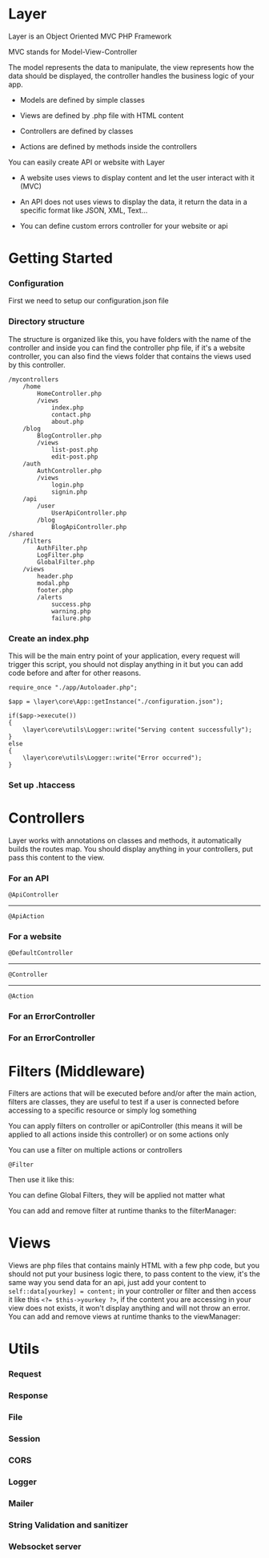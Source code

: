 # Layer

Layer is an Object Oriented MVC PHP Framework

MVC stands for Model-View-Controller

The model represents the data to manipulate, the view represents how the data should be displayed, the controller handles the business logic of your app.

-   Models are defined by simple classes

-   Views are defined by .php file with HTML content

-   Controllers are defined by classes

-   Actions are defined by methods inside the controllers

You can easily create API or website with Layer

-   A website uses views to display content and let the user interact with it (MVC)

-   An API does not uses views to display the data, it return the data in a specific format like JSON, XML, Text...

-   You can define custom errors controller for your website or api

# Getting Started

### Configuration

First we need to setup our configuration.json file

### Directory structure

The structure is organized like this, you have folders with the name of the controller and inside you can find the controller php file, if it's a website controller, you can also find the views folder that contains the views used by this controller.
```
/mycontrollers
    /home
        HomeController.php
        /views
            index.php
            contact.php
            about.php
    /blog
        BlogController.php
        /views
            list-post.php
            edit-post.php
    /auth  
        AuthController.php
        /views
            login.php
            signin.php
    /api
        /user
            UserApiController.php
        /blog
            BlogApiController.php
/shared
    /filters
        AuthFilter.php
        LogFilter.php
        GlobalFilter.php
    /views
        header.php
        modal.php
        footer.php
        /alerts
            success.php
            warning.php
            failure.php
```

### Create an index.php

This will be the main entry point of your application, every request will trigger this script, you should not display anything in it but you can add code before and after for other reasons.

```{php}
require_once "./app/Autoloader.php";

$app = \layer\core\App::getInstance("./configuration.json");

if($app->execute()) 
{
    \layer\core\utils\Logger::write("Serving content successfully");
} 
else 
{
    \layer\core\utils\Logger::write("Error occurred");
}
```

### Set up .htaccess

# Controllers

Layer works with annotations on classes and methods, it automatically builds the routes map. You should display anything in your controllers, put pass this content to the view.

### For an API

    @ApiController
    
<hr>

    @ApiAction
    
### For a website

    @DefaultController

<hr>

    @Controller

<hr>
    
    @Action

### For an ErrorController

### For an ErrorController

# Filters (Middleware)

Filters are actions that will be executed before and/or after the main action, filters are classes, they are useful to test if a user is connected before accessing to a specific resource or simply log something

You can apply filters on controller or apiController (this means it will be applied to all actions inside this controller) or on some actions only

You can use a filter on multiple actions or controllers

    @Filter
    
Then use it like this:  

You can define Global Filters, they will be applied not matter what 

You can add and remove filter at runtime thanks to the filterManager:
  
# Views 

Views are php files that contains mainly HTML with a few php code, but you should not put your business logic there, to pass content to the view, it's the same way you send data for an api, just add your content to ```self::data[yourkey] = content;``` in your controller or filter and then access it like this ```<?= $this->yourkey ?>```, if the content you are accessing in your view does not exists, it won't display anything and will not throw an error.
You can add and remove views at runtime thanks to the viewManager:

# Utils

### Request

### Response

### File

### Session

### CORS

### Logger

### Mailer

### String Validation and sanitizer

### Websocket server



